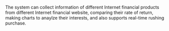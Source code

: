 The system can collect information of different Internet financial products from different Internet financial website, comparing their rate of return, making charts to anaylze their interests, and also supports real-time rushing purchase. 
